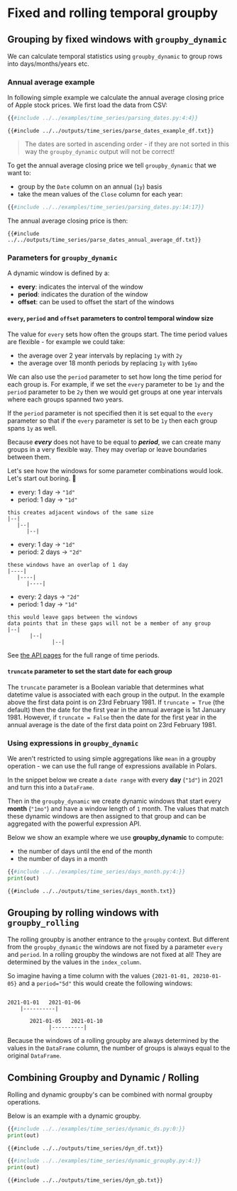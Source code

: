 # Fixed and rolling temporal groupby

## Grouping by fixed windows with `groupby_dynamic`

We can calculate temporal statistics using `groupby_dynamic` to group rows into days/months/years etc.

### Annual average example

In following simple example we calculate the annual average closing price of Apple stock prices. We first load the data from CSV:

```python
{{#include ../../examples/time_series/parsing_dates.py:4:4}}
```

```text
{{#include ../../outputs/time_series/parse_dates_example_df.txt}}
```

> The dates are sorted in ascending order - if they are not sorted in this way the `groupby_dynamic` output will not be correct!

To get the annual average closing price we tell `groupby_dynamic` that we want to:

- group by the `Date` column on an annual (`1y`) basis
- take the mean values of the `Close` column for each year:

```python
{{#include ../../examples/time_series/parsing_dates.py:14:17}}
```

The annual average closing price is then:

```text
{{#include ../../outputs/time_series/parse_dates_annual_average_df.txt}}
```

### Parameters for `groupby_dynamic`

A dynamic window is defined by a:

- **every**: indicates the interval of the window
- **period**: indicates the duration of the window
- **offset**: can be used to offset the start of the windows

#### `every`, `period` and `offset` parameters to control temporal window size

The value for `every` sets how often the groups start. The time period values are flexible - for example we could take:

- the average over 2 year intervals by replacing `1y` with `2y`
- the average over 18 month periods by replacing `1y` with `1y6mo`

We can also use the `period` parameter to set how long the time period for each group is. For example, if we set the `every` parameter to be `1y` and the `period` parameter to be `2y` then we would get groups at one year intervals where each groups spanned two years.

If the `period` parameter is not specified then it is set equal to the `every` parameter so that if the `every` parameter is set to be `1y` then each group spans `1y` as well.

Because _**every**_ does not have to be equal to _**period**_, we can create many groups in a very flexible way. They may overlap
or leave boundaries between them.

Let's see how the windows for some parameter combinations would look. Let's start out boring. 🥱

>

- every: 1 day -> `"1d"`
- period: 1 day -> `"1d"`

```text
this creates adjacent windows of the same size
|--|
   |--|
      |--|
```

>

- every: 1 day -> `"1d"`
- period: 2 days -> `"2d"`

```text
these windows have an overlap of 1 day
|----|
   |----|
      |----|
```

>

- every: 2 days -> `"2d"`
- period: 1 day -> `"1d"`

```text
this would leave gaps between the windows
data points that in these gaps will not be a member of any group
|--|
       |--|
              |--|
```

See [the API pages](https://pola-rs.github.io/polars/py-polars/html/reference/api/polars.DataFrame.groupby_dynamic.html) for the full range of time periods.

#### `truncate` parameter to set the start date for each group

The `truncate` parameter is a Boolean variable that determines what datetime value is associated with each group in the output. In the example above the first data point is on 23rd February 1981. If `truncate = True` (the default) then the date for the first year in the annual average is 1st January 1981. However, if `truncate = False` then the date for the first year in the annual average is the date of the first data point on 23rd February 1981.

### Using expressions in `groupby_dynamic`

We aren't restricted to using simple aggregations like `mean` in a groupby operation - we can use the full range of expressions available in Polars.

In the snippet below we create a `date range` with every **day** (`"1d"`) in 2021 and turn this into a `DataFrame`.

Then in the `groupby_dynamic` we create dynamic windows that start every **month** (`"1mo"`) and have a window length of `1` month. The values that match these dynamic windows are then assigned to that group and can be aggregated with the powerful expression API.

Below we show an example where we use **groupby_dynamic** to compute:

- the number of days until the end of the month
- the number of days in a month

```python
{{#include ../../examples/time_series/days_month.py:4:}}
print(out)
```

```text
{{#include ../../outputs/time_series/days_month.txt}}
```

## Grouping by rolling windows with `groupby_rolling`

The rolling groupby is another entrance to the `groupby` context. But different from the `groupby_dynamic` the windows are
not fixed by a parameter `every` and `period`. In a rolling groupby the windows are not fixed at all! They are determined
by the values in the `index_column`.

So imagine having a time column with the values `{2021-01-01, 20210-01-05}` and a `period="5d"` this would create the following
windows:

```text

2021-01-01   2021-01-06
    |----------|

       2021-01-05   2021-01-10
             |----------|
```

Because the windows of a rolling groupby are always determined by the values in the `DataFrame` column, the number of
groups is always equal to the original `DataFrame`.

## Combining Groupby and Dynamic / Rolling

Rolling and dynamic groupby's can be combined with normal groupby operations.

Below is an example with a dynamic groupby.

```python
{{#include ../../examples/time_series/dynamic_ds.py:0:}}
print(out)
```

```text
{{#include ../../outputs/time_series/dyn_df.txt}}
```

```python
{{#include ../../examples/time_series/dynamic_groupby.py:4:}}
print(out)
```

```text
{{#include ../../outputs/time_series/dyn_gb.txt}}
```
